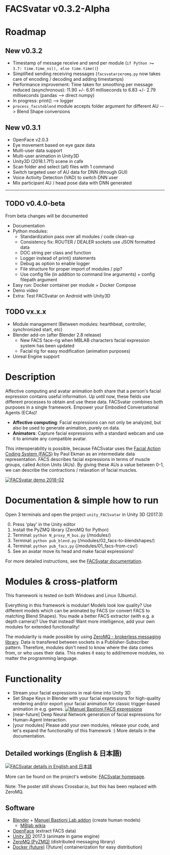 # FACSvatar v0.3.2-Alpha

# Roadmap

## New v0.3.2

* Timestamp of message receive and send per module (`if Python >= 3.7: time.time_ns(), else time.time()`)
* Simplified sending receiving messages (`facsvatarzeromq.py` now takes care of encoding / decoding and adding timestamps)
* Performance improvement: Time taken for smoothing per message reduced (asynchronous): 11.90 +/- 6.91 milliseconds to 6.83 +/- 2.79 milliseconds (pandas --> direct numpy)
* In progress: print() --> logger
* `process_facstoblend` module accepts folder argument for different AU --> Blend Shape conversions

## New v0.3.1

* OpenFace v2.0.3
* Eye movement based on eye gaze data
* Multi-user data support
* Multi-user animation in Unity3D
* Unity3D (2018.1.7f1) scene in cafe
* Scan folder and select (all) files with 1 command
* Switch targeted user of AU data for DNN (through GUI)
* Voice Activity Detection (VAD) to switch DNN user
* Mix participant AU / head pose data with DNN generated

---


## TODO v0.4.0-beta
From beta changes will be documented

* Documentation
* Python modules:
    * Standardization pass over all modules / code clean-up
    * Consistency fix: ROUTER / DEALER sockets use JSON formatted data
    * DOC string per class and function
    * Logger instead of print() statements
    * Debug as option to enable logger
    * File structure for proper import of modules / pip?
    * Use config file (in addition to command line arguments) + config filepath argument
* Easy run: Docker container per module + Docker Compose
* Demo video
* Extra: Test FACSvatar on Android with Unity3D

## TODO vx.x.x

* Module management (Between modules: hearthbeat, controller, synchronized start, etc)
* Blender add-on (after Blender 2.8 release)
    * New FACS face-rig when MBLAB characters facial expression system has been updated
    * Facial rig for easy modification (animation purposes)
* Unreal Engine support


# Description

Affective computing and avatar animation both share that a person's facial expression contains useful information. Up until now, these fields use different processes to obtain and use these data. FACSvatar combines both purposes in a single framework. Empower your Embodied Conversational Agents (ECAs)!

* **Affective computing**: Facial expressions can not only be analyzed, but also be used to generate animation, purely on data.
* **Animators**: Capture facial expressions with a standard webcam and use it to animate any compatible avatar.

This interoperability is possible, because FACSvatar uses the [Facial Action Coding System (FACS)](https://en.wikipedia.org/wiki/Facial_Action_Coding_System "https://en.wikipedia.org/wiki/Facial_Action_Coding_System") by Paul Ekman as an intermediate data representation. FACS describes facial expressions in terms of muscle groups, called Action Units (AUs). By giving these AUs a value between 0-1, we can describe the contractions / relaxation of facial muscles.

[![FACSvatar demo 2018-02](https://img.youtube.com/vi/fI05lzXBj3s/0.jpg)](https://www.youtube.com/watch?v=fI05lzXBj3s)

# Documentation & simple how to run

Open 3 terminals and open the project `unity_FACSvatar` in Unity 3D (2017.3)

0. Press 'play' in the Unity editor
0. Install the PyZMQ library (ZeroMQ for Python)
0. Terminal: `python N_proxy_M_bus.py`  (/modules/)
0. Terminal: `python pub_blend.py`  (/modules/02_facs-to-blendshapes/)
0. Terminal: `python pub_facs.py`  (/modules/01_facs-from-csv/)
0. See an avatar move its head and make facial expressions!

For more detailed instructions, see the [FACSvatar documentation](https://facsvatar.readthedocs.io/en/latest/).


# Modules & cross-platform

This framework is tested on both Windows and Linux (Ubuntu).

Everything in this framework is modular! Models look low quality? Use different models which can be animated by FACS (or convert FACS to matching Blend Shapes). You made a better FACS extractor (with e.g. a depth camera)? Use that instead! Want more intelligence, add your own modules for extended functionality!

The modularity is made possible by using [ZeroMQ - brokerless messaging library](http://zeromq.org/). Data is transfered between sockets in a Publisher-Subscriber pattern. Therefore, modules don't need to know where the data comes from, or who uses their data. This makes it easy to add/remove modules, no matter the programming language.


# Functionality

* Stream your facial expressions in real-time into Unity 3D
* Set Shape Keys in Blender with your facial expressions for high-quality rendering and/or export your facial animation for classic trigger-based animation in e.g. games.
[![Manuel Bastioni FACS expressions](https://img.youtube.com/vi/ImB3it_26bc/0.jpg)](https://www.youtube.com/watch?v=ImB3it_26bc)
* [near-future] Deep Neural Network generation of facial expressions for Human-Agent Interaction.
* [your modules] Please add your own modules, release your code, and let's expand the functionality of this framework :) More details in the documentation.


## Detailed workings (English & 日本語)
[![FACSvatar details in English and 日本語](https://surafusoft.eu/facsvatar/files/2018/02/FACSvatar_poster_25_A4_3-liner-724x1024.png)](https://surafusoft.eu/facsvatar/files/2018/02/FACSvatar_poster_25_A4_3-liner.png)

More can be found on the project's website: [FACSvatar homepage](https://surafusoft.eu/facsvatar/ "https://surafusoft.eu/facsvatar/").

Note: The poster still shows Crossbar.io, but this has been replaced with ZeroMQ.


## Software
* [Blender](https://www.blender.org/) + [Manuel Bastioni Lab addon](http://www.manuelbastioni.com/)  (create human models)
  * [MBlab wikia](http://manuelbastionilab.wikia.com/wiki/Manuel_Bastioni_Lab_Wiki) 
* [OpenFace](https://github.com/TadasBaltrusaitis/OpenFace)  (extract FACS data)
* [Unity 3D](https://unity3d.com/) 2017.3 (animate in game engine)
* [ZeroMQ (PyZMQ)](http://zeromq.org/) (distributed messaging library)
* [Docker (future)](https://www.docker.com/)  (|future| containerization for easy distribution)
